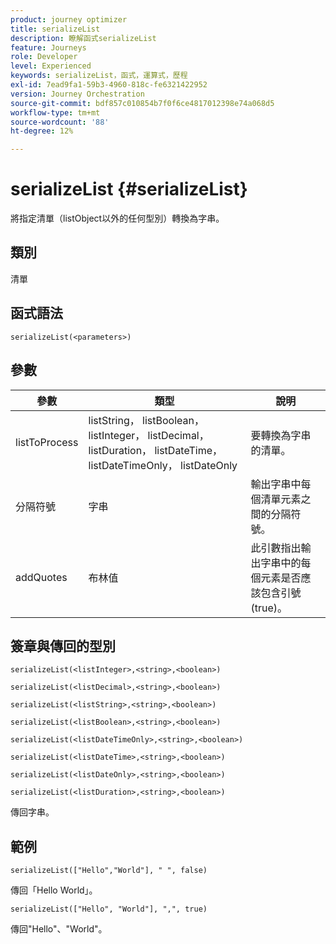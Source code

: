 ```yaml
---
product: journey optimizer
title: serializeList
description: 瞭解函式serializeList
feature: Journeys
role: Developer
level: Experienced
keywords: serializeList，函式，運算式，歷程
exl-id: 7ead9fa1-59b3-4960-818c-fe6321422952
version: Journey Orchestration
source-git-commit: bdf857c010854b7f0f6ce4817012398e74a068d5
workflow-type: tm+mt
source-wordcount: '88'
ht-degree: 12%

---
```


# serializeList {#serializeList}

將指定清單（listObject以外的任何型別）轉換為字串。

## 類別

清單

## 函式語法

`serializeList(<parameters>)`

## 參數

| 參數 | 類型 | 說明 |
|-----------|------------------|------------------|
| listToProcess | listString， listBoolean， listInteger， listDecimal， listDuration， listDateTime， listDateTimeOnly， listDateOnly | 要轉換為字串的清單。 |
| 分隔符號 | 字串 | 輸出字串中每個清單元素之間的分隔符號。 |
| addQuotes | 布林值 | 此引數指出輸出字串中的每個元素是否應該包含引號(true)。 |

## 簽章與傳回的型別

`serializeList(<listInteger>,<string>,<boolean>)`

`serializeList(<listDecimal>,<string>,<boolean>)`

`serializeList(<listString>,<string>,<boolean>)`

`serializeList(<listBoolean>,<string>,<boolean>)`

`serializeList(<listDateTimeOnly>,<string>,<boolean>)`

`serializeList(<listDateTime>,<string>,<boolean>)`

`serializeList(<listDateOnly>,<string>,<boolean>)`

`serializeList(<listDuration>,<string>,<boolean>)`

傳回字串。

## 範例

`serializeList(["Hello","World"], " ", false)`

傳回「Hello World」。

`serializeList(["Hello", "World"], ",", true)`

傳回&quot;Hello&quot;、&quot;World&quot;。
